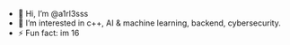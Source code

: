 - 👋 Hi, I’m @a1rl3sss
- 👀 I’m interested in c++, AI & machine learning, backend, cybersecurity.
- ⚡ Fun fact: im 16

<!---
a1rl3sss/a1rl3sss is a ✨ special ✨ repository because its `README.md` (this file) appears on your GitHub profile.
You can click the Preview link to take a look at your changes.
--->
